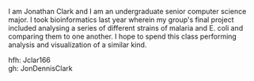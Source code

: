 I am Jonathan Clark and I am an undergraduate senior computer science major. I took bioinformatics last year wherein my group's final project included analysing a series of different 
strains of malaria and E. coli and comparing them to one another. I hope to spend this class performing analysis and visualization of a similar kind.

hfh: Jclar166  
gh: JonDennisClark
